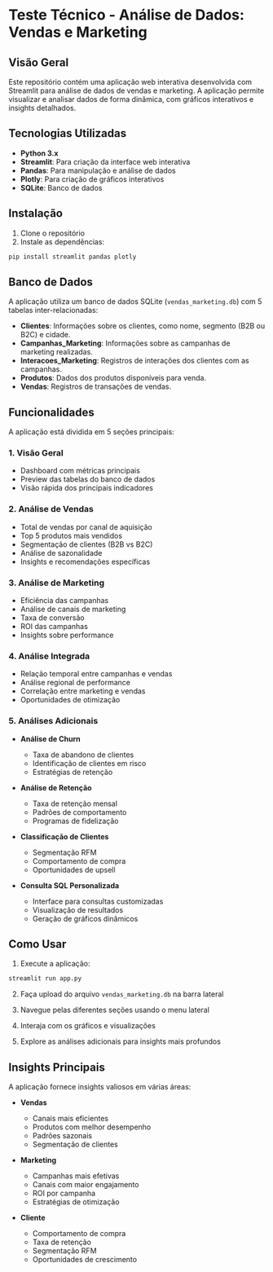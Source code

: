 # Teste Técnico - Análise de Dados: Vendas e Marketing

## Visão Geral

Este repositório contém uma aplicação web interativa desenvolvida com Streamlit para análise de dados de vendas e marketing. A aplicação permite visualizar e analisar dados de forma dinâmica, com gráficos interativos e insights detalhados.

## Tecnologias Utilizadas

- **Python 3.x**
- **Streamlit**: Para criação da interface web interativa
- **Pandas**: Para manipulação e análise de dados
- **Plotly**: Para criação de gráficos interativos
- **SQLite**: Banco de dados

## Instalação

1. Clone o repositório
2. Instale as dependências:
```bash
pip install streamlit pandas plotly
```

## Banco de Dados

A aplicação utiliza um banco de dados SQLite (`vendas_marketing.db`) com 5 tabelas inter-relacionadas:

- **Clientes**: Informações sobre os clientes, como nome, segmento (B2B ou B2C) e cidade.
- **Campanhas_Marketing**: Informações sobre as campanhas de marketing realizadas.
- **Interacoes_Marketing**: Registros de interações dos clientes com as campanhas.
- **Produtos**: Dados dos produtos disponíveis para venda.
- **Vendas**: Registros de transações de vendas.

## Funcionalidades

A aplicação está dividida em 5 seções principais:

### 1. Visão Geral
- Dashboard com métricas principais
- Preview das tabelas do banco de dados
- Visão rápida dos principais indicadores

### 2. Análise de Vendas
- Total de vendas por canal de aquisição
- Top 5 produtos mais vendidos
- Segmentação de clientes (B2B vs B2C)
- Análise de sazonalidade
- Insights e recomendações específicas

### 3. Análise de Marketing
- Eficiência das campanhas
- Análise de canais de marketing
- Taxa de conversão
- ROI das campanhas
- Insights sobre performance

### 4. Análise Integrada
- Relação temporal entre campanhas e vendas
- Análise regional de performance
- Correlação entre marketing e vendas
- Oportunidades de otimização

### 5. Análises Adicionais
- **Análise de Churn**
  - Taxa de abandono de clientes
  - Identificação de clientes em risco
  - Estratégias de retenção

- **Análise de Retenção**
  - Taxa de retenção mensal
  - Padrões de comportamento
  - Programas de fidelização

- **Classificação de Clientes**
  - Segmentação RFM
  - Comportamento de compra
  - Oportunidades de upsell

- **Consulta SQL Personalizada**
  - Interface para consultas customizadas
  - Visualização de resultados
  - Geração de gráficos dinâmicos

## Como Usar

1. Execute a aplicação:
```bash
streamlit run app.py
```

2. Faça upload do arquivo `vendas_marketing.db` na barra lateral

3. Navegue pelas diferentes seções usando o menu lateral

4. Interaja com os gráficos e visualizações

5. Explore as análises adicionais para insights mais profundos

## Insights Principais

A aplicação fornece insights valiosos em várias áreas:

- **Vendas**
  - Canais mais eficientes
  - Produtos com melhor desempenho
  - Padrões sazonais
  - Segmentação de clientes

- **Marketing**
  - Campanhas mais efetivas
  - Canais com maior engajamento
  - ROI por campanha
  - Estratégias de otimização

- **Cliente**
  - Comportamento de compra
  - Taxa de retenção
  - Segmentação RFM
  - Oportunidades de crescimento
